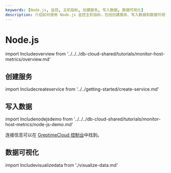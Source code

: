 ```yaml
---
keywords: [Node.js, 监控, 主机指标, 创建服务, 写入数据, 数据可视化]
description: 介绍如何使用 Node.js 监控主机指标，包括创建服务、写入数据和数据可视化。
---
```


# Node.js

import Includeoverview from '../../../db-cloud-shared/tutorials/monitor-host-metrics/overview.md' 

<Includeoverview/>

## 创建服务

import Includecreateservice from '../../getting-started/create-service.md' 

<Includecreateservice/>

## 写入数据

import Includenodejsdemo from '../../../db-cloud-shared/tutorials/monitor-host-metrics/node-js-demo.md' 

<Includenodejsdemo/>

连接信息可以在 [GreptimeCloud 控制台](https://console.greptime.cloud/service)中找到。

## 数据可视化

import Includevisualizedata from './visualize-data.md' 

<Includevisualizedata/>
